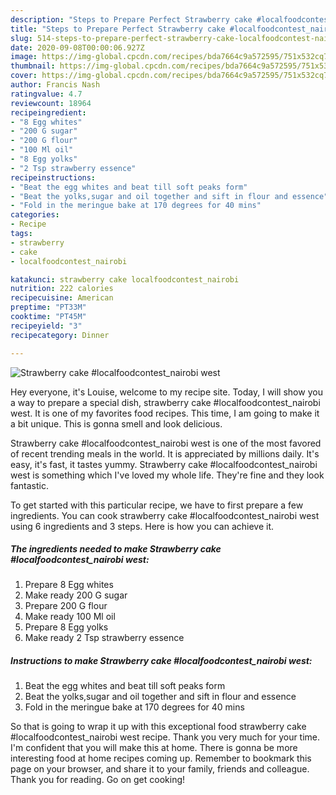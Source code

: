 ```yaml
---
description: "Steps to Prepare Perfect Strawberry cake #localfoodcontest_nairobi west"
title: "Steps to Prepare Perfect Strawberry cake #localfoodcontest_nairobi west"
slug: 514-steps-to-prepare-perfect-strawberry-cake-localfoodcontest-nairobi-west
date: 2020-09-08T00:00:06.927Z
image: https://img-global.cpcdn.com/recipes/bda7664c9a572595/751x532cq70/strawberry-cake-localfoodcontest_nairobi-west-recipe-main-photo.jpg
thumbnail: https://img-global.cpcdn.com/recipes/bda7664c9a572595/751x532cq70/strawberry-cake-localfoodcontest_nairobi-west-recipe-main-photo.jpg
cover: https://img-global.cpcdn.com/recipes/bda7664c9a572595/751x532cq70/strawberry-cake-localfoodcontest_nairobi-west-recipe-main-photo.jpg
author: Francis Nash
ratingvalue: 4.7
reviewcount: 18964
recipeingredient:
- "8 Egg whites"
- "200 G sugar"
- "200 G flour"
- "100 Ml oil"
- "8 Egg yolks"
- "2 Tsp strawberry essence"
recipeinstructions:
- "Beat the egg whites and beat till soft peaks form"
- "Beat the yolks,sugar and oil together and sift in flour and essence"
- "Fold in the meringue bake at 170 degrees for 40 mins"
categories:
- Recipe
tags:
- strawberry
- cake
- localfoodcontest_nairobi

katakunci: strawberry cake localfoodcontest_nairobi 
nutrition: 222 calories
recipecuisine: American
preptime: "PT33M"
cooktime: "PT45M"
recipeyield: "3"
recipecategory: Dinner

---
```



![Strawberry cake #localfoodcontest_nairobi west](https://img-global.cpcdn.com/recipes/bda7664c9a572595/751x532cq70/strawberry-cake-localfoodcontest_nairobi-west-recipe-main-photo.jpg)

Hey everyone, it's Louise, welcome to my recipe site. Today, I will show you a way to prepare a special dish, strawberry cake #localfoodcontest_nairobi west. It is one of my favorites food recipes. This time, I am going to make it a bit unique. This is gonna smell and look delicious.



Strawberry cake #localfoodcontest_nairobi west is one of the most favored of recent trending meals in the world. It is appreciated by millions daily. It's easy, it's fast, it tastes yummy. Strawberry cake #localfoodcontest_nairobi west is something which I've loved my whole life. They're fine and they look fantastic.


To get started with this particular recipe, we have to first prepare a few ingredients. You can cook strawberry cake #localfoodcontest_nairobi west using 6 ingredients and 3 steps. Here is how you can achieve it.

<!--inarticleads1-->

##### The ingredients needed to make Strawberry cake #localfoodcontest_nairobi west:

1. Prepare 8 Egg whites
1. Make ready 200 G sugar
1. Prepare 200 G flour
1. Make ready 100 Ml oil
1. Prepare 8 Egg yolks
1. Make ready 2 Tsp strawberry essence




<!--inarticleads2-->

##### Instructions to make Strawberry cake #localfoodcontest_nairobi west:

1. Beat the egg whites and beat till soft peaks form
1. Beat the yolks,sugar and oil together and sift in flour and essence
1. Fold in the meringue bake at 170 degrees for 40 mins




So that is going to wrap it up with this exceptional food strawberry cake #localfoodcontest_nairobi west recipe. Thank you very much for your time. I'm confident that you will make this at home. There is gonna be more interesting food at home recipes coming up. Remember to bookmark this page on your browser, and share it to your family, friends and colleague. Thank you for reading. Go on get cooking!
